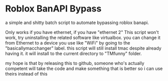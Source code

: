 # Roblox BanAPI Bypass
a simple and shitty batch script to automate bypassing roblox banapi.

Only works if you have ethernet, if you have "ethernet 2" This script won't work, try uninstalling the related software like virtualbox.
you can change it from Ethernet to a device you use like "WiFi" by going to the "basicallymacchanger" label.
this script will still install tmac despite already having it. it will install to the current directory to "TMfunny" folder.


my hope is that by releasing this to github, someone who's actually competent will take the code and make something that is better so i can use theirs instead of this

